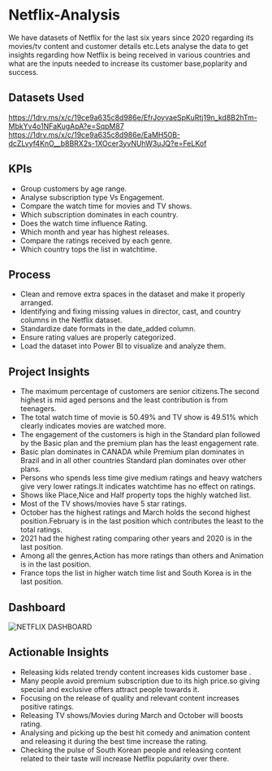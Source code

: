 # Netflix-Analysis 
We have datasets of Netflix for the last six years since 2020 regarding its movies/tv content and customer details etc.Lets analyse the data to get insights regarding how Netflix is being received in various countries and what are the inputs needed to increase its customer base,poplarity and success.  

## Datasets Used  
https://1drv.ms/x/c/19ce9a635c8d986e/EfrJoyvaeSpKuRtj19n_kd8B2hTm-MbkYv4o1NFaKugApA?e=SqpM87  
https://1drv.ms/x/c/19ce9a635c8d986e/EaMH50B-dcZLvyf4KnO__b8BRX2s-1XOcer3yvNUhW3uJQ?e=FeLKof

## KPIs
- Group customers by age range.    
- Analyse subscription type Vs Engagement.   
- Compare the watch time for movies and TV shows.   
- Which subscription dominates in each country.  
- Does the watch time influence Rating.  
- Which month and year has highest releases. 
- Compare the ratings received by each genre. 
- Which country tops the list in watchtime.

## Process 
- Clean and remove extra spaces in the dataset and make it properly arranged.  
- Identifying and fixing missing values in director, cast, and country columns in the Netflix dataset. 
- Standardize date formats in the date_added column. 
- Ensure rating values are properly categorized. 
- Load the dataset into Power BI to visualize and analyze them. 
## Project Insights 
- The maximum percentage of customers are senior citizens.​The second highest is mid aged persons and the least contribution is from teenagers.​
- The total watch time of movie is 50.49% and TV show is 49.51% which clearly indicates movies are watched more​.
- The engagement of the customers is high in the Standard plan followed by the Basic plan and the premium plan has the least engagement rate.​
- Basic plan dominates in CANADA while Premium plan dominates in Brazil and in all other countries Standard plan dominates over other plans​.
- Persons who spends less time give medium ratings and heavy watchers give very lower ratings.​It indicates watchtime has no effect on ratings.
- Shows like Place,Nice and Half property tops the highly watched list.
- Most of the TV shows/movies have 5 star ratings.
- October has the highest ratings and March holds the second highest position.​February is in the last position which contributes the least to the total ratings.
- 2021 had the highest rating comparing other years and ​2020 is in the last position.
- Among all the genres,Action has more ratings than others and Animation is in the last position.
- France tops the list in higher watch time list and South Korea is in the last position. 
  
## Dashboard
![NETFLIX DASHBOARD](https://github.com/user-attachments/assets/cbb812ea-8d55-4832-bf71-f495cdc2d9d9)
## Actionable Insights  
- Releasing kids related trendy content increases kids customer base .​
- Many people avoid premium subscription due to its high price.so giving special and exclusive offers attract people towards it.​
- Focusing on the release of quality and relevant content increases positive ratings.​
- Releasing TV shows/Movies during March and October will boosts rating.​
- Analysing  and picking up the best hit comedy and animation content and releasing it during the best time increase the rating.​
- Checking the pulse of South Korean people and releasing content related to their taste will increase Netflix popularity over there.​





